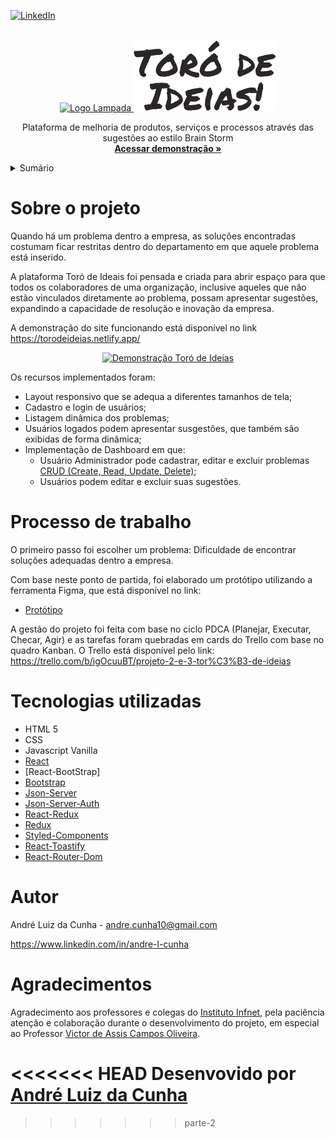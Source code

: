 <!-- BADGES -->
[![LinkedIn](https://img.shields.io/badge/-LinkedIn-black.svg?style=for-the-badge&logo=linkedin&colorB=555)](www.linkedin.com/in/andre-l-cunha)


<br />
<div align="center">
  <a href="https://torodeideias.netlify.app/">
    <img src="assets/img/logo_lampada.svg" alt="Logo Lampada" width="60" height="63">
  </a>
  <a href="https://torodeideias.netlify.app/">
    <img src="front-end/public/toro_ideias_black.svg"/>
  </a>  
  <p align="center">
    Plataforma de melhoria de produtos, serviços e processos através das sugestões ao estilo Brain Storm
    <br />
    <a href="https://torodeideias.netlify.app/"><strong>Acessar demonstração »</strong></a>
  </p>
</div>


<details>
  <summary>Sumário</summary>
  <ol>
    <li><a href="#sobre-o-projeto">Sobre o projeto</a></li>
    <li><a href="#processo-de-trabalho">Processo de trabalho</a></li>
    <li><a href="#tecnologias-utilizadas">Tecnologias utilizadas</a></li>
    <li><a href="#autor">Autor</a></li>
    <li><a href="#agradecimentos">Agradecimentos</a></li>
  </ol>
</details>


# Sobre o projeto

Quando há um problema dentro a empresa, as soluções encontradas costumam ficar restritas dentro do departamento em que aquele problema está inserido.

A plataforma Toró de Ideais foi pensada e criada para abrir espaço para que todos os colaboradores de uma organização, inclusive aqueles que não estão vinculados diretamente ao problema, possam apresentar sugestões, expandindo a capacidade de resolução e inovação da empresa.

A demonstração do site funcionando está disponível no link https://torodeideias.netlify.app/


<div align="center">
  <a href="https://torodeideias.netlify.app/">
    <img src="front-end/public/demo.gif" alt="Demonstração Toró de Ideias" width="637" height="331" />
  </a>
</div>

Os recursos implementados foram:

- Layout responsivo que se adequa a diferentes tamanhos de tela;
- Cadastro e login de usuários;
- Listagem dinâmica dos problemas;
- Usuários logados podem apresentar susgestões, que também são exibidas de forma dinâmica;
- Implementação de Dashboard em que:
    - Usuário Administrador pode cadastrar, editar e excluir problemas [CRUD (Create, Read, Update, Delete)](https://developer.mozilla.org/pt-BR/docs/Glossary/CRUD);
    - Usuários podem editar e excluir suas sugestões.


# Processo de trabalho

O primeiro passo foi escolher um problema: Dificuldade de encontrar soluções adequadas dentro a empresa.

Com base neste ponto de partida, foi elaborado um protótipo utilizando a ferramenta Figma, que está disponível no link: 

- [Protótipo](https://www.figma.com/proto/Oiht5ueI6InQ1LTZNYqKnj/Tor%C3%B3-de-Ideias?node-id=103%3A130&scaling=min-zoom&page-id=103%3A130&starting-point-node-id=103%3A258)

A gestão do projeto foi feita com base no ciclo PDCA (Planejar, Executar, Checar, Agir) e as tarefas foram quebradas em cards do Trello com base no quadro Kanban. O Trello está disponível pelo link: https://trello.com/b/igOcuuBT/projeto-2-e-3-tor%C3%B3-de-ideias


# Tecnologias utilizadas
- HTML 5
- CSS
- Javascript Vanilla
- [React](https://pt-br.reactjs.org/)
- [React-BootStrap]
- [Bootstrap](https://getbootstrap.com)
- [Json-Server](https://www.npmjs.com/package/json-server)
- [Json-Server-Auth](https://www.npmjs.com/package/json-server-auth)
- [React-Redux](https://react-redux.js.org/)
- [Redux](https://redux.js.org/)
- [Styled-Components](https://styled-components.com/)
- [React-Toastify](https://fkhadra.github.io/react-toastify/introduction)
- [React-Router-Dom](https://reactrouter.com/)


# Autor
André Luiz da Cunha - andre.cunha10@gmail.com

https://www.linkedin.com/in/andre-l-cunha


# Agradecimentos

Agradecimento aos professores e colegas do [Instituto Infnet](https://www.infnet.edu.br/infnet/home/), pela paciência atenção e colaboração durante o desenvolvimento do projeto, em especial ao Professor [Victor de Assis Campos Oliveira](https://www.linkedin.com/in/victorassis/).

<<<<<<< HEAD
Desenvovido por [André Luiz da Cunha](https://github.com/Andrecunha10/)
=======
>>>>>>> parte-2
